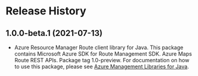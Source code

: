 # Release History

## 1.0.0-beta.1 (2021-07-13)

- Azure Resource Manager Route client library for Java. This package contains Microsoft Azure SDK for Route Management SDK. Azure Maps Route REST APIs. Package tag 1.0-preview. For documentation on how to use this package, please see [Azure Management Libraries for Java](https://aka.ms/azsdk/java/mgmt).
